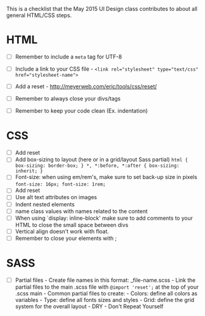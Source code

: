 This is a checklist that the May 2015 UI Design class contributes to about all general HTML/CSS steps.


# HTML
- [ ] Remember to include a `meta` tag for UTF-8

- [ ] Include a link to your CSS file
      - `<link rel="stylesheet" type="text/css" href="stylesheet-name">`
- [ ] Add a reset
      - http://meyerweb.com/eric/tools/css/reset/
- [ ] Remember to always close your divs/tags
- [ ] Remember to keep your code clean (Ex. indentation)

# CSS
- [ ] Add reset
- [ ] Add box-sizing to layout (here or in a grid/layout Sass partial)
       ` html {
	                box-sizing: border-box;
          }
        *, *:before, *:after {
          	box-sizing: inherit;
          } `
- [ ] Font-size: when using em/rem's, make sure to set back-up size in pixels
      `font-size: 16px;
       font-size: 1rem;`
- [ ] Add reset
- [ ] Use alt text attributes on images
- [ ] Indent nested elements
- [ ] name class values with names related to the content
- [ ] When using `display: inline-block' make sure to add comments to your HTML to close the small space between divs
- [ ] Vertical align doesn't work with float.
- [ ] Remember to close your elements with ;

# SASS
- [ ] Partial files
      - Create file names in this format: _file-name.scss
      - Link the partial files to the main .scss file with `@import 'reset';` at the top of your .scss main
      - Common partial files to create:
        - Colors: define all colors as variables
        - Type: define all fonts sizes and styles
        - Grid: define the grid system for the overall layout
      - DRY - Don't Repeat Yourself

